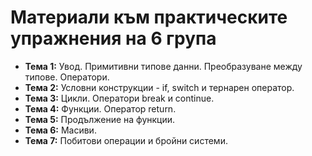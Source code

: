 # Материали към практическите упражнения на 6 група



 - **Тема  1:**  Увод. Примитивни типове данни. Преобразуване между типове. Оператори.
 - **Тема  2:**  Условни конструкции - if, switch и тернарен оператор.
 - **Тема  3:**  Цикли. Оператори break и continue.
 - **Тема  4:** Функции. Оператор return.
 - **Тема  5:** Продължение на функции.
 - **Тема  6:** Масиви.
 - **Тема  7:** Побитови операции и бройни системи. 
